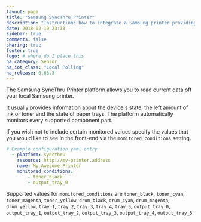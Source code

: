```yaml
---
layout: page
title: "Samsung SyncThru Printer"
description: "Instructions how to integrate a Samsung printer providing SyncThru within Home Assistant."
date: 2018-02-19 23:33
sidebar: true
comments: false
sharing: true
footer: true
logo: # where do I place this
ha_category: Sensor
ha_iot_class: "Local Polling"
ha_release: 0.63.3
---
```


The Samsung SyncThru Printer platform allows you to read current data off your local Samsung printer.

It usually provides information about the device's state, the left amount of ink or toner and the state of paper trays.
The platform automatically monitors every supported component part.

If you wish not to include certain monitored values specify the values that you would like to see in the front-end via the `monitored_conditions` setting.

```yaml
# Example configuration.yaml entry
  - platform: syncthru
    resource: http://my-printer.address
    name: My Awesome Printer
    monitored_conditions:
        - toner_black
        - output_tray_0
```

Supported values for `monitored_conditions` are `toner_black`, `toner_cyan`, `toner_magenta`, `toner_yellow`, `drum_black`, `drum_cyan`, `drum_magenta`, `drum_yellow`, `tray_1`, `tray_2`, `tray_3`, `tray_4`, `tray_5`, `output_tray_0`, `output_tray_1`, `output_tray_2`, `output_tray_3`, `output_tray_4`, `output_tray_5`.